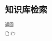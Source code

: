 # 知识库检索

[返回](./)

<img src="./static/retrieval/线性空白文件图标.svg"  height="15" width="15">

<img src="./static/retrieval/线性文件夹图标.svg"  height="15" width="15">
